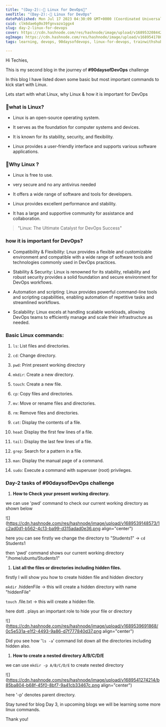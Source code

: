 ```yaml
---
title: "(Day-2):-🐧 Linux for DevOps🔁"
seoTitle: "(Day-2):-🐧 Linux for DevOps"
datePublished: Mon Jul 17 2023 04:30:09 GMT+0000 (Coordinated Universal Time)
cuid: clk6dae6g0o39fgnvazo1ggx4
slug: day-2-linux-for-devops
cover: https://cdn.hashnode.com/res/hashnode/image/upload/v1689532084422/99a50448-be63-4be1-80e8-c50c45729d11.png
ogImage: https://cdn.hashnode.com/res/hashnode/image/upload/v1689541780486/04fba3d4-476f-42fa-aa92-26f47eb35d87.png
tags: learning, devops, 90daysofdevops, linux-for-devops, trainwithshubham

---
```


Hi Techies,

This is my second blog in the journey of **#90daysofDevOps** challenge

In this blog I have listed down some basic but most important commands to kick start with Linux.

Lets start with what Linux, why Linux & how it is important for DevOps

### 🐧what is Linux?

* Linux is an open-source operating system.
    
* It serves as the foundation for computer systems and devices.
    
* It is known for its stability, security, and flexibility.
    
* Linux provides a user-friendly interface and supports various software applications.
    

### 🧐Why Linux ?

* Linux is free to use.
    
* very secure and no any antivirus needed
    
* It offers a wide range of software and tools for developers.
    
* Linux provides excellent performance and stability.
    
* It has a large and supportive community for assistance and collaboration.
    

> "Linux: The Ultimate Catalyst for DevOps Success"

### how it is important for DevOps?

* Compatibility & Flexibility: Lnux provides a flexible and customizable environment and compatible with a wide range of software tools and technologies commonly used in DevOps practices.
    
* Stability & Security: Linux is renowned for its stability, reliability and robust security provides a solid foundation and secure environment for DevOps workflows.
    
* Automation and scripting: Linux provides powerful command-line tools and scripting capabilities, enabling automation of repetitive tasks and streamlined workflows.
    
* Scalability: Linux excels at handling scalable workloads, allowing DevOps teams to efficiently manage and scale their infrastructure as needed.
    

### Basic Linux commands:

1. `ls`: List files and directories.
    
2. `cd`: Change directory.
    
3. `pwd`: Print present working directory
    
4. `mkdir`: Create a new directory.
    
5. `touch`: Create a new file.
    
6. `cp`: Copy files and directories.
    
7. `mv`: Move or rename files and directories.
    
8. `rm`: Remove files and directories.
    
9. `cat`: Display the contents of a file.
    
10. `head`: Display the first few lines of a file.
    
11. `tail`: Display the last few lines of a file.
    
12. `grep`: Search for a pattern in a file.
    
13. `man`: Display the manual page of a command.
    
14. `sudo`: Execute a command with superuser (root) privileges.
    

### Day-2 tasks of #90daysofDevOps challenge

1. **How to Check your present working directory.**
    

we can use 'pwd' command to check our current working directory as shown below

![](https://cdn.hashnode.com/res/hashnode/image/upload/v1689539148573/1c2ad0d1-b562-4c13-ba99-d315adad0e36.png align="center")

here you can see firstly we change the directory to "Students1" -&gt; `cd` Students1

then 'pwd' command shows our current working directory "/home/ubuntu/Students1"

1. **List all the files or directories including hidden files.**
    

firstly I will show you how to create hidden file and hidden directory

`mkdir` .hiddenFile -&gt; this will create a hidden directory with name "hiddenFile"

`touch` .file.txt -&gt; this will create a hidden file.

here dott . plays an important role to hide your file or directory

![](https://cdn.hashnode.com/res/hashnode/image/upload/v1689539691868/0c5e531a-e1f2-4493-9a86-d7f777840d37.png align="center")

Did you see how '`ls -a`' command list down all the directories including hidden also.

1. **How to create a nested directory A/B/C/D/E**
    

we can use `mkdir -p A/B/C/D/E` to create nested directory

![](https://cdn.hashnode.com/res/hashnode/image/upload/v1689541274214/b85ba804-b68f-45f0-8bf7-9a41cb33467c.png align="center")

here '-p' denotes parent directory.

Stay tuned for blog Day 3, in upcoming blogs we will be learning some more linux commands.

Thank you!